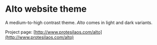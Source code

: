 # Alto website theme

A medium-to-high contrast theme. *Alto* comes in light and dark variants.

Project page: [http://www.protesilaos.com/alto](http://www.protesilaos.com/alto)
